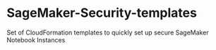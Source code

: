 # SageMaker-Security-templates
Set of CloudFormation templates to quickly set up secure SageMaker Notebook Instances
